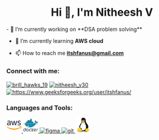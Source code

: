  <h1 align="center">Hi 👋, I'm Nitheesh V</h1>
- 🔭 I’m currently working on **DSA problem solving**

- 🌱 I’m currently learning **AWS cloud**

- 📫 How to reach me **itshfanus@gmail.com**

<h3 align="left">Connect with me:</h3>
<p align="left">
<a href="https://www.codechef.com/users/brill_hawks_19" target="blank"><img align="center" src="https://cdn.jsdelivr.net/npm/simple-icons@3.1.0/icons/codechef.svg" alt="brill_hawks_19" height="30" width="40" /></a>
<a href="https://www.leetcode.com/nitheesh_v30" target="blank"><img align="center" src="https://raw.githubusercontent.com/rahuldkjain/github-profile-readme-generator/master/src/images/icons/Social/leet-code.svg" alt="nitheesh_v30" height="30" width="40" /></a>
<a href="https://auth.geeksforgeeks.org/user/https://www.geeksforgeeks.org/user/itshfanus/" target="blank"><img align="center" src="https://raw.githubusercontent.com/rahuldkjain/github-profile-readme-generator/master/src/images/icons/Social/geeks-for-geeks.svg" alt="https://www.geeksforgeeks.org/user/itshfanus/" height="30" width="40" /></a>
</p>

<h3 align="left">Languages and Tools:</h3>
<p align="left"> <a href="https://aws.amazon.com" target="_blank" rel="noreferrer"> <img src="https://raw.githubusercontent.com/devicons/devicon/master/icons/amazonwebservices/amazonwebservices-original-wordmark.svg" alt="aws" width="40" height="40"/> </a> <a href="https://www.docker.com/" target="_blank" rel="noreferrer"> <img src="https://raw.githubusercontent.com/devicons/devicon/master/icons/docker/docker-original-wordmark.svg" alt="docker" width="40" height="40"/> </a> <a href="https://www.figma.com/" target="_blank" rel="noreferrer"> <img src="https://www.vectorlogo.zone/logos/figma/figma-icon.svg" alt="figma" width="40" height="40"/> </a> <a href="https://git-scm.com/" target="_blank" rel="noreferrer"> <img src="https://www.vectorlogo.zone/logos/git-scm/git-scm-icon.svg" alt="git" width="40" height="40"/> </a> <a href="https://www.linux.org/" target="_blank" rel="noreferrer"> <img src="https://raw.githubusercontent.com/devicons/devicon/master/icons/linux/linux-original.svg" alt="linux" width="40" height="40"/> </a> </p>
